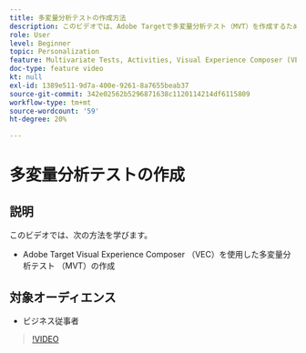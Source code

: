 ```yaml
---
title: 多変量分析テストの作成方法
description: このビデオでは、Adobe Targetで多変量分析テスト（MVT）を作成するための主なワークフローについて説明します。 MVT の作成と解釈を行う手順を説明します。
role: User
level: Beginner
topic: Personalization
feature: Multivariate Tests, Activities, Visual Experience Composer (VEC)
doc-type: feature video
kt: null
exl-id: 1389e511-9d7a-400e-9261-8a7655beab37
source-git-commit: 342e02562b5296871638c1120114214df6115809
workflow-type: tm+mt
source-wordcount: '59'
ht-degree: 20%

---
```


# 多変量分析テストの作成

## 説明

このビデオでは、次の方法を学びます。

* Adobe Target Visual Experience Composer （VEC）を使用した多変量分析テスト （MVT）の作成

## 対象オーディエンス

* ビジネス従事者

>[!VIDEO](https://video.tv.adobe.com/v/17395/?quality=12)
